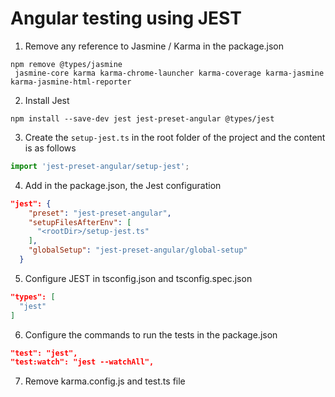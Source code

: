 # Angular testing using JEST

1. Remove any reference to Jasmine / Karma in the package.json
```
npm remove @types/jasmine
 jasmine-core karma karma-chrome-launcher karma-coverage karma-jasmine karma-jasmine-html-reporter
```

2. Install Jest
```
npm install --save-dev jest jest-preset-angular @types/jest
```

3. Create the ```setup-jest.ts``` in the root folder of the project and the content is as follows
```setup-jest.ts
import 'jest-preset-angular/setup-jest';
```

4. Add in the package.json, the Jest configuration
```package.json
"jest": {
    "preset": "jest-preset-angular",
    "setupFilesAfterEnv": [
      "<rootDir>/setup-jest.ts"
    ],
    "globalSetup": "jest-preset-angular/global-setup"
  }
```


5. Configure JEST in tsconfig.json and tsconfig.spec.json
```tsconfig.json
"types": [
  "jest"
]
```

6. Configure the commands to run the tests in the package.json
```package.json
"test": "jest",
"test:watch": "jest --watchAll",
```

7. Remove karma.config.js and test.ts file
